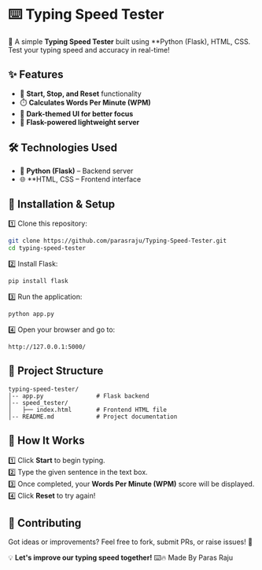 # ⌨️ Typing Speed Tester

🚀 A simple **Typing Speed Tester** built using **Python (Flask), HTML, CSS. Test your typing speed and accuracy in real-time!

## ✨ Features
- 🏃 **Start, Stop, and Reset** functionality
- ⏱️ **Calculates Words Per Minute (WPM)**
- 🎨 **Dark-themed UI for better focus**
- 📡 **Flask-powered lightweight server**

## 🛠️ Technologies Used
- 🐍 **Python (Flask)** – Backend server
- 🌐 **HTML, CSS – Frontend interface

## 🚀 Installation & Setup
1️⃣ Clone this repository:
```sh
git clone https://github.com/parasraju/Typing-Speed-Tester.git
cd typing-speed-tester
```

2️⃣ Install Flask:
```sh
pip install flask
```

3️⃣ Run the application:
```sh
python app.py
```

4️⃣ Open your browser and go to:
```
http://127.0.0.1:5000/
```

## 📁 Project Structure
```
typing-speed-tester/
│-- app.py               # Flask backend
│-- speed_tester/
│   ├── index.html       # Frontend HTML file
│-- README.md            # Project documentation
```

## 🎯 How It Works
1️⃣ Click **Start** to begin typing.  
2️⃣ Type the given sentence in the text box.  
3️⃣ Once completed, your **Words Per Minute (WPM)** score will be displayed.  
4️⃣ Click **Reset** to try again!  

## 📝 Contributing
Got ideas or improvements? Feel free to fork, submit PRs, or raise issues! 🚀

💡 **Let's improve our typing speed together!** ⌨️🔥
Made By Paras Raju

